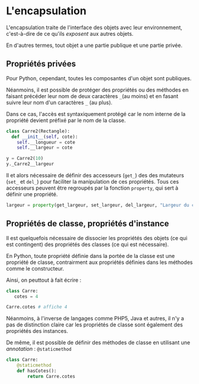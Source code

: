 # L'encapsulation

L'encapsulation traite de l'interface des objets avec leur environnement, c'est-à-dire de ce qu'ils _exposent_ aux autres objets.

En d'autres termes, tout objet a une partie publique et une partie privée.

## Propriétés privées

Pour Python, cependant, toutes les composantes d'un objet sont publiques.

Néanmoins, il est possible de protéger des propriétés ou des méthodes en faisant précéder leur nom de deux caractères `_`(au moins) et en fasant suivre leur nom d'un caractères `_` (au plus).

Dans ce cas, l'accès est syntaxiquement protégé car le nom interne de la propriété devient préfixé par le nom de la classe.

```python
class Carre2(Rectangle):
  def __init__(self, cote):
    self.__longueur = cote
    self.__largeur = cote

y = Carre2(10)
y._Carre2__largeur

```

Il et alors nécessaire de définir des accesseurs (`get_`) des des mutateurs (`set_` et `del_`) pour faciliter la manipulation de ces propriétés. Tous ces accesseurs peuvent être regroupés par la fonction `property`, qui sert à définir une propriété.

```python
largeur = property(get_largeur, set_largeur, del_largeur, "Largeur du carré")
```


## Propriétés de classe, propriétés d'instance

Il est quelquefois nécessaire de dissocier les propriétés des objets (ce qui est contingent) des propriétés des classes (ce qui est nécessaire).

En Python, toute propriété définie dans la portée de la classe est une propriété de classe, contrairment aux propriétés définies dans les méthodes comme le constructeur.

Ainsi, on peuttout à fait écrire :

```python
class Carre:
   cotes = 4

Carre.cotes # affiche 4
```

Néanmoins, à l'inverse de langages comme PHP5, Java et autres, il n'y a pas de distinction claire car les propriétés de classe sont également des propriétés des instances.

De même, il est possible de définir des méthodes de classe en utilisant une _annotation_ : `@staticmethod`

```python
class Carre:
    @staticmethod
    def hasCotes():
        return Carre.cotes
```







